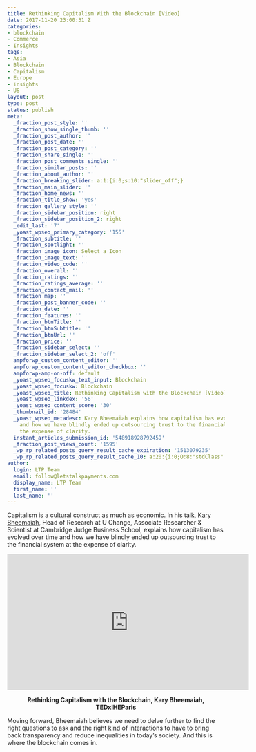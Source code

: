 ```yaml
---
title: Rethinking Capitalism With the Blockchain [Video]
date: 2017-11-20 23:00:31 Z
categories:
- blockchain
- Commerce
- Insights
tags:
- Asia
- Blockchain
- Capitalism
- Europe
- insights
- US
layout: post
type: post
status: publish
meta:
  _fraction_post_style: ''
  _fraction_show_single_thumb: ''
  _fraction_post_author: ''
  _fraction_post_date: ''
  _fraction_post_category: ''
  _fraction_share_single: ''
  _fraction_post_comments_single: ''
  _fraction_similar_posts: ''
  _fraction_about_author: ''
  _fraction_breaking_slider: a:1:{i:0;s:10:"slider_off";}
  _fraction_main_slider: ''
  _fraction_home_news: ''
  _fraction_title_show: 'yes'
  _fraction_gallery_style: ''
  _fraction_sidebar_position: right
  _fraction_sidebar_position_2: right
  _edit_last: '7'
  _yoast_wpseo_primary_category: '155'
  _fraction_subtitle: ''
  _fraction_spotlight: ''
  _fraction_image_icon: Select a Icon
  _fraction_image_text: ''
  _fraction_video_code: ''
  _fraction_overall: ''
  _fraction_ratings: ''
  _fraction_ratings_average: ''
  _fraction_contact_mail: ''
  _fraction_map: ''
  _fraction_post_banner_code: ''
  _fraction_date: ''
  _fraction_features: ''
  _fraction_btnTitle: ''
  _fraction_btnSubtitle: ''
  _fraction_btnUrl: ''
  _fraction_price: ''
  _fraction_sidebar_select: ''
  _fraction_sidebar_select_2: 'off'
  ampforwp_custom_content_editor: ''
  ampforwp_custom_content_editor_checkbox: ''
  ampforwp-amp-on-off: default
  _yoast_wpseo_focuskw_text_input: Blockchain
  _yoast_wpseo_focuskw: Blockchain
  _yoast_wpseo_title: Rethinking Capitalism with the Blockchain [Video]
  _yoast_wpseo_linkdex: '56'
  _yoast_wpseo_content_score: '30'
  _thumbnail_id: '28484'
  _yoast_wpseo_metadesc: Kary Bheemaiah explains how capitalism has evolved over time
    and how we have blindly ended up outsourcing trust to the financial system at
    the expense of clarity.
  instant_articles_submission_id: '548918928792459'
  _fraction_post_views_count: '1595'
  _wp_rp_related_posts_query_result_cache_expiration: '1513079235'
  _wp_rp_related_posts_query_result_cache_10: a:20:{i:0;O:8:"stdClass":2:{s:7:"post_id";s:5:"28527";s:5:"score";s:18:"119.37008887222981";}i:1;O:8:"stdClass":2:{s:7:"post_id";s:5:"27914";s:5:"score";s:18:"118.43961516928033";}i:2;O:8:"stdClass":2:{s:7:"post_id";s:5:"28000";s:5:"score";s:18:"115.97447474673208";}i:3;O:8:"stdClass":2:{s:7:"post_id";s:5:"27586";s:5:"score";s:18:"115.97447474673208";}i:4;O:8:"stdClass":2:{s:7:"post_id";s:5:"27188";s:5:"score";s:18:"115.97447474673208";}i:5;O:8:"stdClass":2:{s:7:"post_id";s:5:"26962";s:5:"score";s:18:"107.50739821355765";}i:6;O:8:"stdClass":2:{s:7:"post_id";s:5:"27474";s:5:"score";s:17:"98.33654320904365";}i:7;O:8:"stdClass":2:{s:7:"post_id";s:5:"25830";s:5:"score";s:17:"84.71504879596424";}i:8;O:8:"stdClass":2:{s:7:"post_id";s:5:"22636";s:5:"score";s:17:"78.15656041441503";}i:9;O:8:"stdClass":2:{s:7:"post_id";s:5:"28082";s:5:"score";s:17:"75.96409501201487";}i:10;O:8:"stdClass":2:{s:7:"post_id";s:5:"25816";s:5:"score";s:17:"71.98409213122991";}i:11;O:8:"stdClass":2:{s:7:"post_id";s:5:"21305";s:5:"score";s:17:"69.59809599180409";}i:12;O:8:"stdClass":2:{s:7:"post_id";s:5:"21767";s:5:"score";s:17:"66.80373385184983";}i:13;O:8:"stdClass":2:{s:7:"post_id";s:5:"21309";s:5:"score";s:17:"65.87326014890033";}i:14;O:8:"stdClass":2:{s:7:"post_id";s:5:"20883";s:5:"score";s:17:"64.25630758226286";}i:15;O:8:"stdClass":2:{s:7:"post_id";s:5:"28097";s:5:"score";s:17:"63.95829167988618";}i:16;O:8:"stdClass":2:{s:7:"post_id";s:5:"21963";s:5:"score";s:18:"63.618699781599695";}i:17;O:8:"stdClass":2:{s:7:"post_id";s:5:"21740";s:5:"score";s:18:"63.618699781599695";}i:18;O:8:"stdClass":2:{s:7:"post_id";s:5:"26055";s:5:"score";s:17:"63.05801187510203";}i:19;O:8:"stdClass":2:{s:7:"post_id";s:5:"23292";s:5:"score";s:17:"62.88033579090689";}}
author:
  login: LTP Team
  email: follow@letstalkpayments.com
  display_name: LTP Team
  first_name: ''
  last_name: ''
---
```


<p><span style="font-weight: 400;">Capitalism is a cultural construct as much as economic. In his talk, </span><a href="https://www.linkedin.com/in/karybheemaiah/"><span style="font-weight: 400;">Kary Bheemaiah</span></a><span style="font-weight: 400;">, Head of Research at U Change, Associate Researcher &amp; Scientist at Cambridge Judge Business School, explains how capitalism has evolved over time and how we have blindly ended up outsourcing trust to the financial system at the expense of clarity. </span></p>
<div align="center"><iframe src="https://www.youtube.com/embed/Fm_oGQ155gY" width="560" height="315" frameborder="0" allowfullscreen="allowfullscreen"></iframe></div>
<p style="text-align: center;"><b>Rethinking Capitalism with the Blockchain, Kary Bheemaiah, TEDxIHEParis</b></p>
<p><span style="font-weight: 400;">Moving forward, Bheemaiah believes we need to delve further to find the right questions to ask and the right kind of interactions to have to bring back transparency and reduce inequalities in today’s society. And this is where the blockchain comes in.</span></p>
